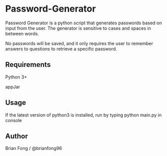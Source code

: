 # Password-Generator
Password Generator is a python script that generates passwords based on input from the user. The generator is sensitive to cases and spaces in between words.

No passwords will be saved, and it only requires the user to remember answers to questions to retrieve a specific password.

## Requirements
Python 3+

appJar

## Usage
If the latest version of python3 is installed, run by typing python main.py in console

## Author
Brian Fong / @brianfong96
